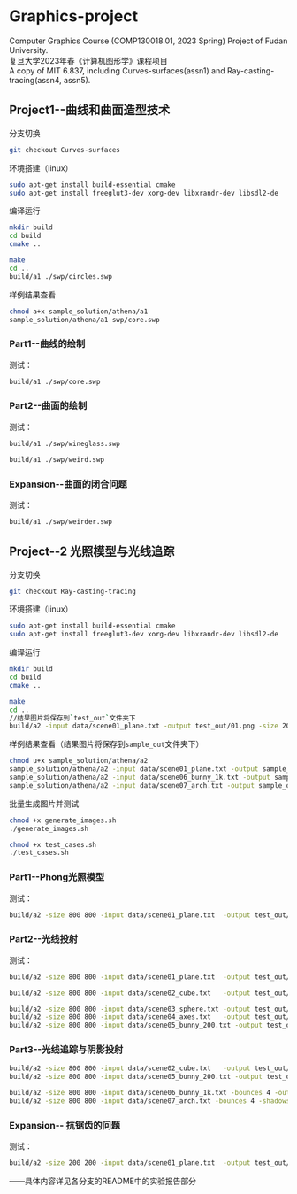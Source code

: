 # Graphics-project
Computer Graphics Course (COMP130018.01, 2023 Spring) Project of Fudan University.  
复旦大学2023年春《计算机图形学》课程项目  
A copy of MIT 6.837, including Curves-surfaces(assn1) and Ray-casting-tracing(assn4, assn5).
## Project1--曲线和曲面造型技术
分支切换

```bash
git checkout Curves-surfaces
```

环境搭建（linux）

```bash
sudo apt-get install build-essential cmake
sudo apt-get install freeglut3-dev xorg-dev libxrandr-dev libsdl2-de
```
编译运行
```bash
mkdir build
cd build
cmake ..
```
```bash
make
cd ..
build/a1 ./swp/circles.swp
```
样例结果查看
```bash
chmod a+x sample_solution/athena/a1
sample_solution/athena/a1 swp/core.swp
```
### Part1--曲线的绘制
测试：
```bash
build/a1 ./swp/core.swp
```

### Part2--曲面的绘制
测试：
```bash
build/a1 ./swp/wineglass.swp
```
```bash
build/a1 ./swp/weird.swp
```
### Expansion--曲面的闭合问题
测试：
```bash
build/a1 ./swp/weirder.swp
```


## Project--2 光照模型与光线追踪

分支切换

```bash
git checkout Ray-casting-tracing
```

环境搭建（linux）

```bash
sudo apt-get install build-essential cmake
sudo apt-get install freeglut3-dev xorg-dev libxrandr-dev libsdl2-de
```
编译运行
```bash
mkdir build
cd build
cmake ..
```
```bash
make
cd ..
//结果图片将保存到`test_out`文件夹下
build/a2 -input data/scene01_plane.txt -output test_out/01.png -size 200 200
```
样例结果查看（结果图片将保存到`sample_out`文件夹下）
```bash
chmod u+x sample_solution/athena/a2
sample_solution/athena/a2 -input data/scene01_plane.txt -output sample_out/01.png -size 200 200
sample_solution/athena/a2 -input data/scene06_bunny_1k.txt -output sample_out/06.png -size 300 300 -bounces 4
sample_solution/athena/a2 -input data/scene07_arch.txt -output sample_out/07.png -size 300 300 -shadows -bounces 4
```
批量生成图片并测试

```bash
chmod +x generate_images.sh
./generate_images.sh
```

```bash
chmod +x test_cases.sh
./test_cases.sh
```



### Part1--Phong光照模型

测试：
```bash
build/a2 -size 800 800 -input data/scene01_plane.txt  -output test_out/a01.png -normals test_out/a01n.png -depth 8 18 test_out/a01d.png
```

### Part2--光线投射
测试：
```bash
build/a2 -size 800 800 -input data/scene01_plane.txt  -output test_out/b01.png -normals test_out/b01n.png -depth 8 18 test_out/b01d.png
```
```bash
build/a2 -size 800 800 -input data/scene02_cube.txt   -output test_out/a02.png -normals test_out/a02n.png -depth 8 18 test_out/a02d.png
```
```bash
build/a2 -size 800 800 -input data/scene03_sphere.txt -output test_out/a03.png -normals test_out/a03n.png -depth 8 18 test_out/a03d.png
build/a2 -size 800 800 -input data/scene04_axes.txt   -output test_out/a04.png -normals test_out/a04n.png -depth 8 18 test_out/a04d.png
build/a2 -size 800 800 -input data/scene05_bunny_200.txt -output test_out/a05.png -normals test_out/a05n.png -depth 0.8 1.0 test_out/a05d.png
```
###  Part3--光线追踪与阴影投射
```bash
build/a2 -size 800 800 -input data/scene02_cube.txt   -output test_out/b02.png -normals test_out/b02n.png -depth 8 18 test_out/b02d.png
build/a2 -size 800 800 -input data/scene05_bunny_200.txt -output test_out/b05.png -normals test_out/b05n.png -depth 0.8 1.0 test_out/b05d.png
```
```bash
build/a2 -size 800 800 -input data/scene06_bunny_1k.txt -bounces 4 -output test_out/a06.png -normals test_out/a06n.png -depth 8 18 test_out/a06d.png
build/a2 -size 800 800 -input data/scene07_arch.txt -bounces 4 -shadows -output test_out/a07.png -normals test_out/a07n.png -depth 8 18 test_out/a07d.png
```


### Expansion-- 抗锯齿的问题

测试：
```bash
build/a2 -size 200 200 -input data/scene01_plane.txt  -output test_out/c01.png -normals test_out/c01n.png -depth 8 18 test_out/c01d.png -jitter -filter
```



——具体内容详见各分支的README中的实验报告部分
